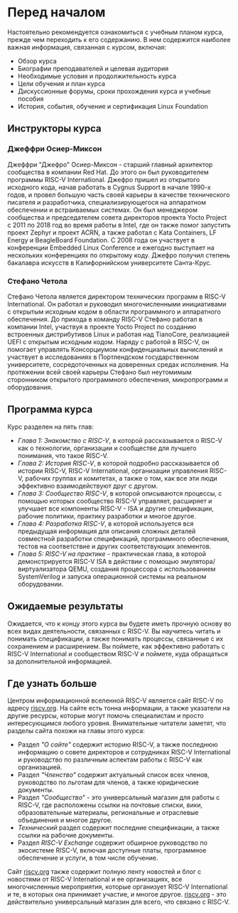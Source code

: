 # Перед началом
Настоятельно рекомендуется ознакомиться с учебным планом курса, прежде чем переходить к его содержанию. 
В нем содержится наиболее важная информация, связанная с курсом, включая:
* Обзор курса
* Биографии преподавателей и целевая аудитория
* Необходимые условия и продолжительность курса
* Цели обучения и план курса
* Дискуссионные форумы, сроки прохождения курса и учебные пособия
* История, события, обучение и сертификация Linux Foundation

## Инструкторы курса
### Джеффри Осиер-Миксон
Джеффри "Джефро" Осиер-Миксон - старший главный архитектор сообщества в компании Red Hat. 
До этого он был руководителем программы RISC-V International. 
Джефро пришел из открытого исходного кода, начав работать в Cygnus Support в начале 1990-х годов, 
и провел большую часть своей карьеры в качестве технического писателя и разработчика, 
специализирующегося на аппаратном обеспечении и встраиваемых системах. Он был менеджером сообщества
и председателем совета директоров проекта Yocto Project с 2011 по 2018 год во время работы в Intel, 
где он также помог запустить проект Zephyr и проект ACRN, а также работал с Kata Containers, LF Energy и BeagleBoard Foundation. 
С 2008 года он участвует в конференции Embedded Linux Conference и ежегодно выступает на нескольких конференциях по открытому коду. 
Джефро получил степень бакалавра искусств в Калифорнийском университете Санта-Крус.

### Стефано Четола
Стефано Четола является директором технических программ в RISC-V International. 
Он работал и руководил многочисленными инициативами с открытым исходным кодом в области программного и аппаратного обеспечения. 
До прихода в команду RISC-V Стефано работал в компании Intel, участвуя в проекте Yocto Project по созданию встроенных дистрибутивов Linux 
и работая над TianoCore, реализацией UEFI с открытым исходным кодом. Наряду с работой в RISC-V, он помогает 
управлять Консорциумом конфиденциальных вычислений и участвует в исследованиях в Портлендском государственном университете, 
сосредоточенных на доверенных средах исполнения. На протяжении всей своей карьеры Стефано был неутомимым сторонником 
открытого программного обеспечения, микропрограмм и оборудования.

## Программа курса
Курс разделен на пять глав:
* *Глава 1: Знакомство с RISC-V*, в которой рассказывается о RISC-V как о технологии, организации и сообществе для лучшего понимания, что такое RISC-V.
* *Глава 2: История RISC-V*, в которой подробно рассказывается об истории RISC-V, RISC-V International, 
организации управления RISC-V, рабочих группах и комитетах, а также о том, как все эти люди эффективно взаимодействуют друг с другом.
* *Глава 3: Сообщество RISC-V*, в которой описываются процессы, с помощью которых сообщество RISC-V управляет, 
расширяет и улучшает все компоненты RISC-V - ISA и другие спецификации, рабочие политики, практику разработки и многое другое.
* *Глава 4: Разработка RISC-V*, в которой используется вся предыдущая информация для описания сложных деталей совместной разработки спецификаций, 
программного обеспечения, тестов на соответствие и других соответствующих элементов.
* *Глава 5: RISC-V на практике* - практическая глава, в которой демонстрируется RISC-V ISA
в действии с помощью эмулятора/виртуализатора QEMU, создания процессора с использованием SystemVerilog и запуска операционной системы на реальном оборудовании.

## Ожидаемые результаты
Ожидается, что к концу этого курса вы будете иметь прочную основу во всех видах деятельности, 
связанных с RISC-V. Вы научитесь читать и понимать спецификации, а также понимать процессы, связанные с их сохранением и расширением. 
Вы поймете, как эффективно работать с RISC-V International и сообществом RISC-V и поймете, куда обращаться за дополнительной информацией.

## Где узнать больше
Центром информационной вселенной RISC-V является сайт RISC-V по адресу [riscv.org](https://riscv.org/). 
На сайте есть тонна информации, а также указатели на другие ресурсы, которые могут помочь специалистам и просто интересующимся любого уровня. 
Внимательные читатели заметят, что разделы сайта похожи на главы этого курса:
* Раздел *"О сайте"* содержит историю RISC-V, а также последнюю информацию о совете директоров и сотрудниках RISC-V International 
и руководство по различным аспектам работы с RISC-V как организацией.
* Раздел *"Членство"* содержит актуальный список всех членов, руководство по льготам для членов, а также юридические документы.
* Раздел *"Сообщество"* - это универсальный магазин для работы с RISC-V, где расположены ссылки на почтовые списки, вики, 
образовательные материалы, региональные и отраслевые объединения и многое другое.
* *Технический* раздел содержит последние спецификации, а также ссылки на рабочие документы.
* Раздел *RISC-V Exchange* содержит обширное руководство по экосистеме RISC-V, включая доступные платы, программное обеспечение и услуги, в том числе обучение.

Сайт [riscv.org](https://riscv.org/) также содержит полную ленту новостей и блог с новостями от RISC-V International и ее организациях, 
все многочисленные мероприятия, которые организует RISC-V International и те, в которых она принимает участие, и многое другое. 
[riscv.org](https://riscv.org/) - это действительно универсальный магазин для всего, что связано с RISC-V.
